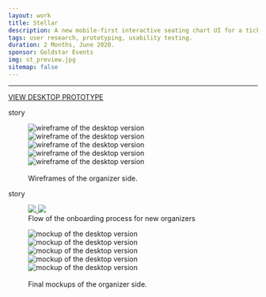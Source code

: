 ```yaml
---
layout: work
title: Stellar
description: A new mobile-first interactive seating chart UI for a ticketing company.
tags: user research, prototyping, usability testing.
duration: 2 Months, June 2020.
sponsor: Goldstar Events
img: st_preview.jpg
sitemap: false
---
```

<script src="/flickity.js"></script>
<hr>
<a href="/work/projects/protos/st-proto/index.html#/screens" class="button">VIEW DESKTOP PROTOTYPE</a>

story

<figure>
  <div class="carousel" data-flickity='{ "imagesLoaded": true, "percentPosition": false }'>
    <img src="/images/st-wire1.jpg" alt="wireframe of the desktop version">
    <img src="/images/st-wire2.jpg" alt="wireframe of the desktop version">
    <img src="/images/st-wire3.jpg" alt="wireframe of the desktop version">
    <img src="/images/st-wire4.jpg" alt="wireframe of the desktop version">
    <img src="/images/st-wire5.jpg" alt="wireframe of the desktop version">
  </div>
  <br>
  <figcaption>Wireframes of the organizer side.</figcaption>
</figure>


story

<figure>
<!-- thumbnail image wrapped in a link -->
<a href="#img1">
  <img src="/images/st-onboarding_flow_small.jpg" class="thumbnail">
</a>

<!-- lightbox container hidden with CSS -->
<a href="#_" class="lightbox" id="img1">
  <img src="/images/st-onboarding_flow.jpg">
</a>
<figcaption>Flow of the onboarding process for new organizers </figcaption></figure>


<figure>
  <div class="carousel" data-flickity='{ "imagesLoaded": true, "percentPosition": false }'>
    <img src="/images/st-mock1.jpg" alt="mockup of the desktop version">
    <img src="/images/st-mock2.jpg" alt="mockup of the desktop version">
    <img src="/images/st-mock3.jpg" alt="mockup of the desktop version">
    <img src="/images/st-mock4.jpg" alt="mockup of the desktop version">
    <img src="/images/st-mock5.jpg" alt="mockup of the desktop version">
  </div>
  <br>
  <figcaption>Final mockups of the organizer side.</figcaption>
</figure>
